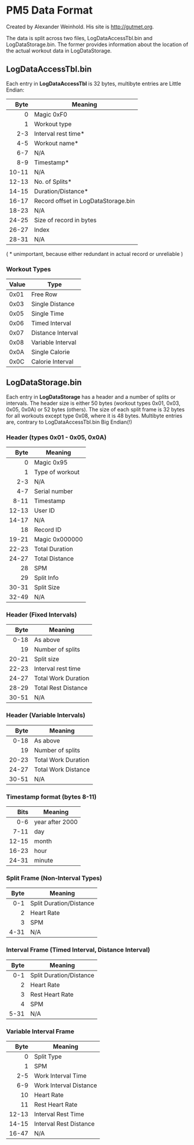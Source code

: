 # PM5 Data Format

Created by Alexander Weinhold. His site is http://gutmet.org.


The data is split across two files, LogDataAccessTbl.bin and LogDataStorage.bin. The former provides information about the location of the actual workout data in LogDataStorage.

## LogDataAccessTbl.bin

Each entry in **LogDataAccessTbl** is 32 bytes, multibyte entries are Little Endian:

| Byte  | Meaning                             |
|------:|-------------------------------------|
| 0     | Magic 0xF0                          |
| 1     | Workout type                        |
| 2-3   | Interval rest time*                 |
| 4-5   | Workout name*                       |
| 6-7   | N/A                                 |
| 8-9   | Timestamp*                          |
| 10-11 | N/A                                 |
| 12-13 | No. of Splits*                      |
| 14-15 | Duration/Distance*                  |
| 16-17 | Record offset in LogDataStorage.bin |
| 18-23 | N/A                                 |
| 24-25 | Size of record in bytes             |
| 26-27 | Index                               |
| 28-31 | N/A                                 |

( * unimportant, because either redundant in actual record or unreliable )


### Workout Types

| Value | Type              |
|-------|-------------------|
| 0x01  | Free Row          |
| 0x03  | Single Distance   |
| 0x05  | Single Time       |
| 0x06  | Timed Interval    |
| 0x07  | Distance Interval |
| 0x08  | Variable Interval |
| 0x0A  | Single Calorie    |
| 0x0C  | Calorie Interval  |


## LogDataStorage.bin

Each entry in **LogDataStorage** has a header and a number of splits or intervals. The header size is either 50 bytes (workout types 0x01, 0x03, 0x05, 0x0A) or 52 bytes (others). The size of each split frame is 32 bytes for all workouts except type 0x08, where it is 48 bytes. Multibyte entries are, contrary to LogDataAccessTbl.bin Big Endian(!)

### Header (types 0x01 - 0x05, 0x0A)

| Byte  | Meaning            |
|------:|--------------------|
| 0     | Magic 0x95         |
| 1     | Type of workout    |
| 2-3   | N/A                |
| 4-7   | Serial number      |
| 8-11  | Timestamp          |
| 12-13 | User ID            |
| 14-17 | N/A                |
| 18    | Record ID          |
| 19-21 | Magic 0x000000     |
| 22-23 | Total Duration     |
| 24-27 | Total Distance     |
| 28    | SPM                |
| 29    | Split Info         |
| 30-31 | Split Size         |
| 32-49 | N/A                |

### Header (Fixed Intervals)

| Byte  | Meaning             |
|------:|---------------------|
| 0-18  | As above            |
| 19    | Number of splits    |
| 20-21 | Split size          |
| 22-23 | Interval rest time  |
| 24-27 | Total Work Duration |
| 28-29 | Total Rest Distance |
| 30-51 | N/A                 |

### Header (Variable Intervals)

| Byte  | Meaning             |
|------:|---------------------|
| 0-18  | As above            |
| 19    | Number of splits    |
| 20-23 | Total Work Duration |
| 24-27 | Total Work Distance |
| 30-51 | N/A                 |



### Timestamp format (bytes 8-11)

| Bits  | Meaning          |
|------:|------------------|
| 0-6   | year after 2000  |
| 7-11  | day              |
| 12-15 | month            |
| 16-23 | hour             |
| 24-31 | minute           |


### Split Frame (Non-Interval Types)

| Byte  | Meaning                 |
|------:|-------------------------|
| 0-1   | Split Duration/Distance |
| 2     | Heart Rate              |
| 3     | SPM                     |
| 4-31  | N/A                     |

### Interval Frame (Timed Interval, Distance Interval)

| Byte  | Meaning                 |
|------:|-------------------------|
| 0-1   | Split Duration/Distance |
| 2     | Heart Rate              |
| 3     | Rest Heart Rate         |
| 4     | SPM                     |
| 5-31  | N/A                     |

### Variable Interval Frame

| Byte  | Meaning                 |
|------:|-------------------------|
| 0     | Split Type              |
| 1     | SPM                     |
| 2-5   | Work Interval Time      |
| 6-9   | Work Interval Distance  |
| 10    | Heart Rate              |
| 11    | Rest Heart Rate         |
| 12-13 | Interval Rest Time      |
| 14-15 | Interval Rest Distance  |
| 16-47 | N/A                     |
